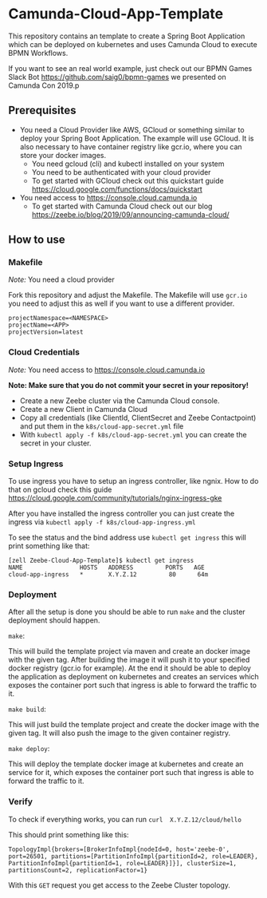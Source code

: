 # Camunda-Cloud-App-Template

This repository contains an template to create a Spring Boot Application which can be deployed on kubernetes and uses Camunda Cloud to execute BPMN Workflows.


If you want to see an real world example, just check out our BPMN Games Slack Bot https://github.com/saig0/bpmn-games
we presented on Camunda Con 2019.p

## Prerequisites

 * You need a Cloud Provider like AWS, GCloud or something similar to deploy your Spring Boot Application.
The example will use GCloud. It is also necessary to have container registry like gcr.io, where you can store your docker images.
   * You need gcloud (cli) and kubectl installed on your system
   * You need to be authenticated with your cloud provider
   * To get started with GCloud check out this quickstart guide https://cloud.google.com/functions/docs/quickstart
 * You need access to https://console.cloud.camunda.io
   * To get started with Camunda Cloud check out our blog https://zeebe.io/blog/2019/09/announcing-camunda-cloud/

## How to use

### Makefile

*Note:* You need a cloud provider

Fork this repository and adjust the Makefile.
The Makefile will use `gcr.io` you need to adjust this as well if you want to use a different provider.
```
projectNamespace=<NAMESPACE>
projectName=<APP>
projectVersion=latest
```

### Cloud Credentials

*Note:* You need access to https://console.cloud.camunda.io

**Note: Make sure that you do not commit your secret in your repository!**

 * Create a new Zeebe cluster via the Camunda Cloud console.
 * Create a new Client in Camunda Cloud
 * Copy all credentials (like ClientId, ClientSecret and Zeebe Contactpoint) and put them in the `k8s/cloud-app-secret.yml` file
 * With `kubectl apply -f k8s/cloud-app-secret.yml` you can create the secret in your cluster.

### Setup Ingress

To use ingress you have to setup an ingress controller, like ngnix.
How to do that on gcloud check this guide https://cloud.google.com/community/tutorials/nginx-ingress-gke

After you have installed the ingress controller you can just create the ingress via `kubectl apply -f k8s/cloud-app-ingress.yml`

To see the status and the bind address use `kubectl get ingress` this will print something like that:
```
[zell Zeebe-Cloud-App-Template]$ kubectl get ingress
NAME                HOSTS   ADDRESS         PORTS   AGE
cloud-app-ingress   *       X.Y.Z.12         80      64m
```

### Deployment

After all the setup is done you should be able to run `make` and the cluster deployment should happen.

`make`:
  
  This will build the template project via maven and create an docker image with the given tag.
  After building the image it will push it to your specified docker registry (gcr.io for example).
  At the end it should be able to deploy the application as deployment on kubernetes and creates an services which exposes the container port such that ingress is able to forward the traffic to it.

`make build`:

  This will just build the template project and create the docker image with the given tag. It will also push the image to the given container registry.

`make deploy`:
  
  This will deploy the template docker image at kubernetes and create an service for it, which exposes the container port such that ingress is able to forward the traffic to it.

### Verify

To check if everything works, you can run `curl  X.Y.Z.12/cloud/hello`

This should print something like this:
```
TopologyImpl{brokers=[BrokerInfoImpl{nodeId=0, host='zeebe-0', port=26501, partitions=[PartitionInfoImpl{partitionId=2, role=LEADER}, PartitionInfoImpl{partitionId=1, role=LEADER}]}], clusterSize=1, partitionsCount=2, replicationFactor=1} 
```

With this `GET` request you get access to the Zeebe Cluster topology.
